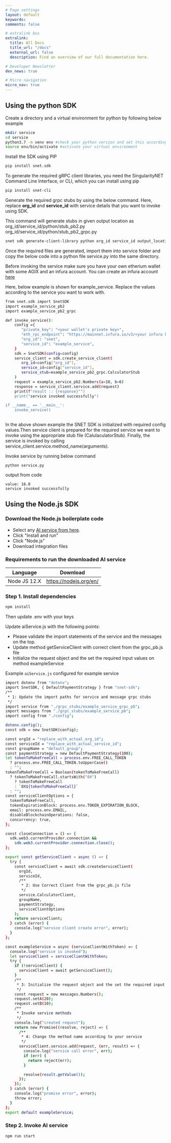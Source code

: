 ```yaml
---
# Page settings
layout: default
keywords:
comments: false

# extralink box
extralink:
  title: All Docs
  title_url: "/docs"
  external_url: false
  description: Find an overview of our full documentation here.

# Developer Newsletter
dev_news: true

# Micro navigation
micro_nav: true
---
```


## Using the python SDK

Create a directory and a virtual environment for python by following below example
```sh
mkdir service
cd service
python3.7 -m venv env #check your python version and set this accordingly , 
source env/bin/activate #activate your virtual environment
```
Install the SDK using PIP
```sh
pip install snet.sdk
```
To generate the required gRPC client libraries, you need the SingularityNET Command Line Interface, or CLI, which you can install using pip
```sh
pip install snet-cli
```
Generate the required grpc stubs by using the below command. Here, replace **org_id** and **service_id** with service details that you want to invoke using SDK.


This command will generate stubs in given output location as 
org_id/service_id/python/stub_pb2.py
org_id/service_id/python/stub_pb2_grpc.py

```sh
snet sdk generate-client-library python org_id service_id output_location
```
Once the required files are generated, import them into service folder and copy the below code into a python file service.py into the same directory.

Before invoking the service make sure you have your own etherium wallet with some AGIX and an infura account. You can create an infura account [here](https://infura.io)

Here, below example is shown for example_service. Replace the values according to the service you want to work with.

```sh
from snet.sdk import SnetSDK
import example_service_pb2
import example_service_pb2_grpc

def invoke_service():
    config ={
       "private_key": "<your wallet's private key>",
       "eth_rpc_endpoint": "https://mainnet.infura.io/v3/<your infura key>",
       "org_id": "snet",
       "service_id": "example_service",
    }
    sdk = SnetSDK(config=config)
    service_client = sdk.create_service_client(
       org_id=config["org_id"],
       service_id=config["service_id"],
       service_stub=example_service_pb2_grpc.CalculatorStub
    )
    request = example_service_pb2.Numbers(a=10, b=6)
    response = service_client.service.add(request)
    print(f"result :: {response}"")
    print("service invoked successfully")

if __name__ == '__main__':
    invoke_service()
    
```

In the above shown example the SNET SDK is initialized with required config values.Then service client is prepared for the required service we want to invoke using the appropriate stub file (CalulaculatorStub). Finally, the service is invoked by calling service_client.service.method_name(arguments).

Invoke service by running below command
```
python service.py
```
output from code
```
value: 16.0
service invoked successfully
```

## Using the Node.js SDK

### Download the Node.js boilerplate code

- Select any [AI service from here](https://beta.singularitynet.io/).
- Click "Install and run"
- Click "Node.js"
- Download integration files

### Requirements to run the downloaded AI service

| Language     | Download               |
| ------------ | ---------------------- |
| Node JS 12.X | https://nodejs.org/en/ |

### Step 1. Install dependencies

```sh
npm install
```

Then update .env with your keys

Update aiService.js with the following points:

- Please validate the import statements of the service and the messages on the top.
- Update method getServiceClient with correct client from the grpc_pb.js file
- Initialize the request object and the set the required input values on method exampleService

Example `aiService.js` configured for example service

```sh
import dotenv from "dotenv";
import SnetSDK, { DefaultPaymentStrategy } from "snet-sdk";
/**
 * 1: Update the import paths for service and message grpc stubs
 */
import service from "./grpc_stubs/example_service_grpc_pb";
import messages from "./grpc_stubs/example_service_pb";
import config from "./config";

dotenv.config();
const sdk = new SnetSDK(config);

const orgId = "replace_with_actual_org_id";
const serviceId = "replace_with_actual_service_id";
const groupName = "default_group";
const paymentStrategy = new DefaultPaymentStrategy(100);
let tokenToMakeFreeCall = process.env.FREE_CALL_TOKEN
  ? process.env.FREE_CALL_TOKEN.toUpperCase()
  : "";
tokenToMakeFreeCall = Boolean(tokenToMakeFreeCall)
  ? tokenToMakeFreeCall.startsWith("0X")
    ? tokenToMakeFreeCall
    : `0X${tokenToMakeFreeCall}`
  : "";
const serviceClientOptions = {
  tokenToMakeFreeCall,
  tokenExpirationBlock: process.env.TOKEN_EXPIRATION_BLOCK,
  email: process.env.EMAIL,
  disableBlockchainOperations: false,
  concurrency: true,
};

const closeConnection = () => {
  sdk.web3.currentProvider.connection &&
    sdk.web3.currentProvider.connection.close();
};

export const getServiceClient = async () => {
  try {
    const serviceClient = await sdk.createServiceClient(
      orgId,
      serviceId,
      /**
       * 2: Use Correct Client from the grpc_pb.js file
       */
      service.CalculatorClient,
      groupName,
      paymentStrategy,
      serviceClientOptions
    );
    return serviceClient;
  } catch (error) {
    console.log("service client create error", error);
  }
};

const exampleService = async (serviceClientWithToken) => {
  console.log("service is invoked");
  let serviceClient = serviceClientWithToken;
  try {
    if (!serviceClient) {
      serviceClient = await getServiceClient();
    }
    /**
     * 3: Initialize the request object and the set the required input values
     */
    const request = new messages.Numbers();
    request.setA(20);
    request.setB(10);
    /**
     * Invoke service methods
     */
    console.log("created request");
    return new Promise((resolve, reject) => {
      /**
       * 4: Change the method name according to your service
       */
      serviceClient.service.add(request, (err, result) => {
        console.log("service call error", err);
        if (err) {
          return reject(err);
        }

        resolve(result.getValue());
      });
    });
  } catch (error) {
    console.log("promise error", error);
    throw error;
  }
};
export default exampleService;
```

### Step 2. Invoke AI service

```sh
npm run start
```

